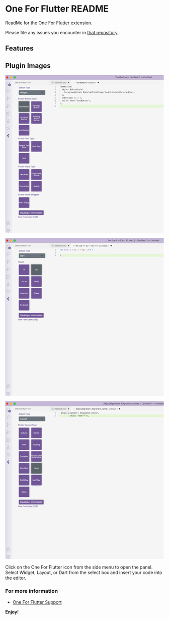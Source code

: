 # One For Flutter README

ReadMe for the One For Flutter extension.

Please file any issues you encounter in [that repository](https://github.com/EminTalhaArik/one-for-flutter).

## Features

## Plugin Images
![Widget Image](media/widget.png)

![Dart Image](media/dart.png)

![Layout Image](media/layout.png)

Click on the One For Flutter icon from the side menu to open the panel.
Select Widget, Layout, or Dart from the select box and insert your code into the editor.

### For more information

- [One For Flutter Support](https://github.com/EminTalhaArik/one-for-flutter)

**Enjoy!**
